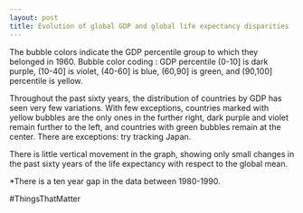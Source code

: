 ```yaml
---
layout: post
title: Evolution of global GDP and global life expectancy disparities
---
```

<script src="https://cdn.mathjax.org/mathjax/latest/MathJax.js?config=TeX-AMS-MML_HTMLorMML" type="text/javascript"></script>

The bubble colors indicate the GDP percentile group to which they belonged in 1960. Bubble color coding : GDP percentile (0-10] is dark purple, (10-40] is violet, (40-60] is blue, (60,90] is green,  and (90,100] percentile is yellow.

Throughout the past sixty years, the distribution of countries by GDP has seen very few variations. With few exceptions, countries marked with yellow bubbles are the only ones in the further right, dark purple and violet remain further to the left, and countries with green bubbles remain at the center. There are exceptions: try tracking Japan.  

There is little vertical movement in the graph, showing only small changes in the past sixty years of the life expectancy with respect to the global mean.

*There is a ten year gap in the data between 1980-1990.

#ThingsThatMatter
